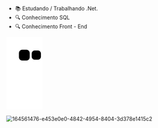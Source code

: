 
- 📚 Estudando / Trabalhando .Net.
- 🔍 Conhecimento SQL
- 🔍 Conhecimento Front - End




![Snake animation](https://github.com/BrunoMantovaniDev/BrunoMantovaniDev/blob/output/github-contribution-grid-snake.svg)


![164561476-e453e0e0-4842-4954-8404-3d378e1415c2](https://user-images.githubusercontent.com/32585248/183964498-3050a796-da85-48f1-96cf-f498c77105b3.gif)
